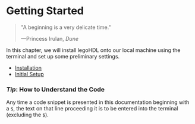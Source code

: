 # Getting Started

> "A beginning is a very delicate time."  
>
> —Princess Irulan, _Dune_

In this chapter, we will install legoHDL onto our local machine using the terminal and set up some preliminary
settings.

- [Installation](./1_installation.md)
- [Initial Setup](./2_initial_setup.md)

### _Tip_: How to Understand the Code
Any time a code snippet is presented in this documentation beginning with a `$`, the text on that line proceeding it is to be entered into the terminal (excluding the `$`).
